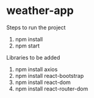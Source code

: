 # weather-app
Steps to run the project
1. npm install
2. npm start

Libraries to be added
1. npm install axios
2. npm install react-bootstrap
3. npm install react-dom
4. npm install react-router-dom
